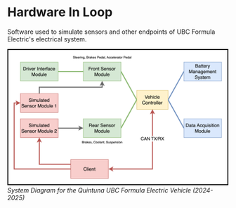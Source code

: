 # Hardware In Loop 
Software used to simulate sensors and other endpoints of UBC Formula Electric's electrical system.

![Quintuna Hardware-In-Loop](./images/quintuna-hil.drawio.png)
*System Diagram for the Quintuna UBC Formula Electric Vehicle (2024-2025)*
